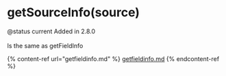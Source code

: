 # getSourceInfo(source)

@status current Added in 2.8.0\
\
Is the same as getFieldInfo

{% content-ref url="getfieldinfo.md" %}
[getfieldinfo.md](getfieldinfo.md)
{% endcontent-ref %}
